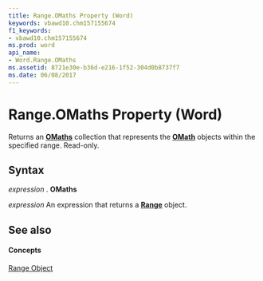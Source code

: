 ```yaml
---
title: Range.OMaths Property (Word)
keywords: vbawd10.chm157155674
f1_keywords:
- vbawd10.chm157155674
ms.prod: word
api_name:
- Word.Range.OMaths
ms.assetid: 8721e30e-b36d-e216-1f52-304d0b8737f7
ms.date: 06/08/2017
---
```



# Range.OMaths Property (Word)

Returns an  **[OMaths](Word.OMaths.md)** collection that represents the **[OMath](Word.OMath.md)** objects within the specified range. Read-only.


## Syntax

 _expression_ . **OMaths**

 _expression_ An expression that returns a **[Range](Word.Range.md)** object.


## See also


#### Concepts


[Range Object](Word.Range.md)

